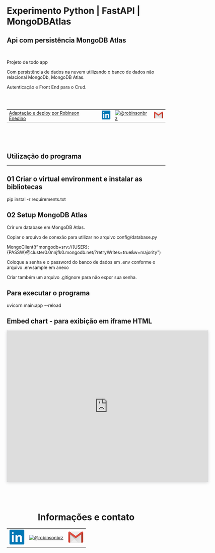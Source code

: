 

# Experimento Python | FastAPI | MongoDBAtlas


## Api com persistência MongoDB Atlas
<br>

Projeto de todo app

Com persistência de dados na nuvem utilizando o banco de dados não relacional MongoDb, MongoDB Atlas.

Autenticação e Front End para o Crud. 


<br><br>
  <div align="center">
    <table>
      </tr>
            <td>
                <a  href="https://www.linkedin.com/in/robinsonbrz/">
                Adaptação e deploy por Robinson Enedino
            </td>
        <td>
            <a  href="https://www.linkedin.com/in/robinsonbrz/">
            <img src="https://raw.githubusercontent.com/robinsonbrz/robinsonbrz/main/static/img/linkedin.png" width="30" height="30">
        </td>
        <td>
            <a  href="https://www.linkedin.com/in/robinsonbrz/">
            <img  src="https://avatars.githubusercontent.com/u/18150643?s=96&amp;v=4" alt="@robinsonbrz" width="30" height="30">
        </td>
        <td>
            <a href="mailto:robinsonbrz@gmail.com">
            <img src="https://raw.githubusercontent.com/robinsonbrz/robinsonbrz/main/static/img/gmail.png" width="30" height="30" ></a>
        </td>
      </tr>
    </table>
  </div>
  <br>

<br>
<br>

## Utilização do programa 
_______________________


## 01 Criar o virtual environment e instalar as bibliotecas
pip instal -r requirements.txt

## 02 Setup MongoDB Atlas
Crir um database em MongoDB Atlas.

Copiar o arquivo de conexão para utilizar no arquivo config/database.py

MongoClient(f"mongodb+srv://{USER}:{PASSW}@cluster0.0nnjfk0.mongodb.net/?retryWrites=true&w=majority")

Coloque a senha e o password do banco de dados em .env conforme o arquivo .envsample em anexo

Criar também um arquivo .gitignore para não expor sua senha.

## Para executar o programa
uvicorn main:app --reload

## Embed chart - para exibição em iframe HTML
<div>
<iframe style="background: #21313C;border: none;border-radius: 2px;box-shadow: 0 2px 10px 0 rgba(70, 76, 79, .2);" width="640" height="480" src="https://charts.mongodb.com/charts-project-0-epqcj/embed/charts?id=628ecf07-9a3a-4ba6-8ec2-a39659e0ceac&maxDataAge=3600&theme=dark&autoRefresh=true"></iframe>
</div>




<br>
<br>
<br>



<h1 align="center"> Informações e contato </h1> 
  <div align="center">
    <table>
        </tr>
            <td>
                <a  href="https://www.linkedin.com/in/robinsonbrz/">
                <img src="https://raw.githubusercontent.com/robinsonbrz/robinsonbrz/main/static/img/linkedin.png" width="50" height="50">
            </td>
            <td>
                <a  href="https://www.linkedin.com/in/robinsonbrz/">
                <img  src="https://avatars.githubusercontent.com/u/18150643?s=96&amp;v=4" alt="@robinsonbrz" width="30" height="30">
            </td>
            <td>
                <a href="https://www.enedino.com.br/contato">
                <img src="https://raw.githubusercontent.com/robinsonbrz/robinsonbrz/main/static/img/gmail.png" width="50" height="50">
            </td>
        </tr>
    </table> 
  </div>
